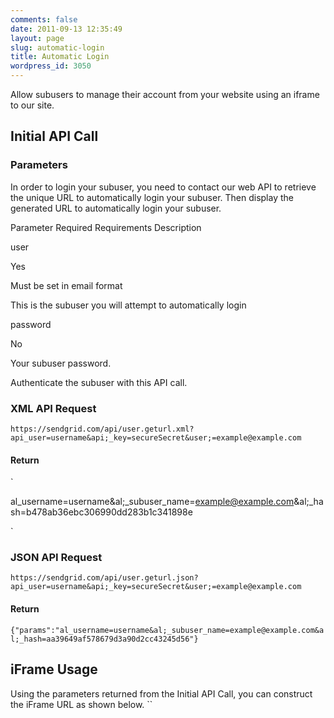 ```yaml
---
comments: false
date: 2011-09-13 12:35:49
layout: page
slug: automatic-login
title: Automatic Login
wordpress_id: 3050
---
```



Allow subusers to manage their account from your website using an iframe to our site.




## Initial API Call




### Parameters


In order to login your subuser, you need to contact our web API to retrieve the unique URL to automatically login your subuser. Then display the generated URL to automatically login your subuser.







Parameter
Required
Requirements
Description





user


Yes


Must be set in email format


This is the subuser you will attempt to automatically login






password


No


Your subuser password.


Authenticate the subuser with this API call.






### XML API Request



`https://sendgrid.com/api/user.geturl.xml?api_user=username&api;_key=secureSecret&user;=example@example.com`


#### Return


`

  al_username=username&al;_subuser_name=example@example.com&al;_hash=b478ab36ebc306990dd283b1c341898e

`


### JSON API Request



`https://sendgrid.com/api/user.geturl.json?api_user=username&api;_key=secureSecret&user;=example@example.com`


#### Return


`{"params":"al_username=username&al;_subuser_name=example@example.com&al;_hash=aa39649af578679d3a90d2cc43245d56"}`



## iFrame Usage


Using the parameters returned from the Initial API Call, you can construct the iFrame URL as shown below.
``

